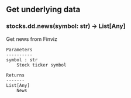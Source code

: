 ## Get underlying data 
### stocks.dd.news(symbol: str) -> List[Any]

Get news from Finviz

    Parameters
    ----------
    symbol : str
        Stock ticker symbol

    Returns
    -------
    List[Any]
        News
